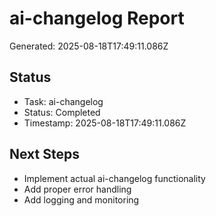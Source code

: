 # ai-changelog Report

Generated: 2025-08-18T17:49:11.086Z

## Status
- Task: ai-changelog
- Status: Completed
- Timestamp: 2025-08-18T17:49:11.086Z

## Next Steps
- Implement actual ai-changelog functionality
- Add proper error handling
- Add logging and monitoring
